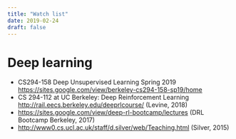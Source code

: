 ```yaml
---
title: "Watch list"
date: 2019-02-24
draft: false
---
```


# Deep learning

* CS294-158 Deep Unsupervised Learning Spring 2019 https://sites.google.com/view/berkeley-cs294-158-sp19/home
* CS 294-112 at UC Berkeley: Deep Reinforcement Learning http://rail.eecs.berkeley.edu/deeprlcourse/ (Levine, 2018)
* https://sites.google.com/view/deep-rl-bootcamp/lectures (DRL Bootcamp Berkeley, 2017)
* http://www0.cs.ucl.ac.uk/staff/d.silver/web/Teaching.html (Silver, 2015)
